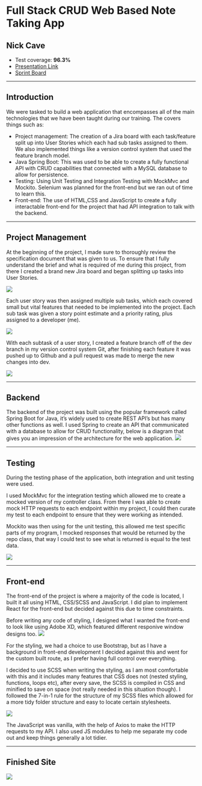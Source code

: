 # Full Stack CRUD Web Based Note Taking App

## Nick Cave

- Test coverage: **96.3%**
- [Presentation Link](https://docs.google.com/presentation/d/1Cj2Q666Qq2zsXSHfJ9urGM2VWKbuvfSsAIKRXjYaGxM/edit?usp=sharing)
- [Sprint Board](https://nicksgameshop.atlassian.net/jira/software/projects/REM/boards/2/roadmap?shared=&atlOrigin=eyJpIjoiYTk0N2VkNzVjM2Y0NDM1NWE2OTIzZGI3MmNmNTQ5NmMiLCJwIjoiaiJ9)

---

## Introduction

We were tasked to build a web application that encompasses all of the main technologies that we have been taught during our training. The covers things such as:

- Project management: The creation of a Jira board with each task/feature split up into User Stories which each had sub tasks assigned to them. We also implemented things like a version control system that used the feature branch model.
- Java Spring Boot: This was used to be able to create a fully functional API with CRUD capabilities that connected with a MySQL database to allow for persistence.
- Testing: Using Unit Testing and Integration Testing with MockMvc and Mockito. Selenium was planned for the front-end but we ran out of time to learn this.
- Front-end: The use of HTML,CSS and JavaScript to create a fully interactable front-end for the project that had API integration to talk with the backend.

---

## Project Management

At the beginning of the project, I made sure to thoroughly review the specification document that was given to us. To ensure that I fully understand the brief and what is required of me during this project, from there I created a brand new Jira board and began splitting up tasks into User Stories.

![](./docs/userStories.png)

Each user story was then assigned multiple sub tasks, which each covered small but vital features that needed to be implemented into the project. Each sub task was given a story point estimate and a priority rating, plus assigned to a developer (me).

![](./docs/subTasks.png)

With each subtask of a user story, I created a feature branch off of the dev branch in my version control system Git, after finishing each feature it was pushed up to Github and a pull request was made to merge the new changes into dev.

![](./docs/featureBranches.png)

---

## Backend

The backend of the project was built using the popular framework called Spring Boot for Java, it’s widely used to create REST API’s but has many other functions as well. I used Spring to create an API that communicated with a database to allow for CRUD functionality, below is a diagram that gives you an impression of the architecture for the web application.
![](./docs/architecture.png)

---

## Testing

During the testing phase of the application, both integration and unit testing were used.

I used MockMvc for the integration testing which allowed me to create a mocked version of my controller class. From there I was able to create mock HTTP requests to each endpoint within my project, I could then curate my test to each endpoint to ensure that they were working as intended.

Mockito was then using for the unit testing, this allowed me test specific parts of my program, I mocked responses that would be returned by the repo class, that way I could test to see what is returned is equal to the test data.

![](./docs/tests.png)

---

## Front-end

The front-end of the project is where a majority of the code is located, I built it all using HTML, CSS/SCSS and JavaScript. I did plan to implement React for the front-end but decided against this due to time constraints.

Before writing any code of styling, I designed what I wanted the front-end to look like using Adobe XD, which featured different responive window designs too.
![](./docs/designphase.png)

For the styling, we had a choice to use Bootstrap, but as I have a background in front-end development I decided against this and went for the custom built route, as I prefer having full control over everything.

I decided to use SCSS when writing the styling, as I am most comfortable with this and it includes many features that CSS does not (nested styling, functions, loops etc), after every save, the SCSS is compiled in CSS and minified to save on space (not really needed in this situation though). I followed the 7-in-1 rule for the structure of my SCSS files which allowed for a more tidy folder structure and easy to locate certain stylesheets.

![](./docs/styling.png)

The JavaScript was vanilla, with the help of Axios to make the HTTP requests to my API. I also used JS modules to help me separate my code out and keep things generally a lot tidier.

---

## Finished Site

![](./docs/liveversion.png)
